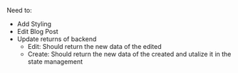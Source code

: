 Need to:
- Add Styling
- Edit Blog Post
- Update returns of backend
    - Edit: Should return the new data of the edited
    - Create: Should return the new data of the created and utalize it in the state management

